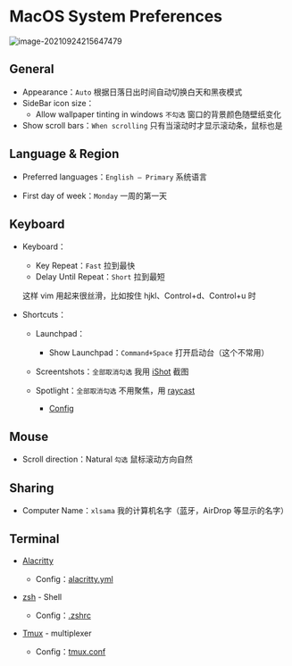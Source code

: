 # MacOS System Preferences

![image-20210924215647479](https://i.loli.net/2021/09/24/J5fCZycLGIVXir2.png)

## General

- Appearance：`Auto` 根据日落日出时间自动切换白天和黑夜模式
- SideBar icon size：
  - Allow wallpaper tinting in windows `不勾选` 窗口的背景颜色随壁纸变化
- Show scroll bars：`When scrolling` 只有当滚动时才显示滚动条，鼠标也是

## Language & Region

- Preferred languages：`English – Primary` 系统语言

- First day of week：`Monday` 一周的第一天

## Keyboard

- Keyboard：

  - Key Repeat：`Fast` 拉到最快
  - Delay Until Repeat：`Short` 拉到最短

  这样 vim 用起来很丝滑，比如按住 hjkl、Control+d、Control+u 时

- Shortcuts：

  - Launchpad：
    - Show Launchpad：`Command+Space` 打开启动台（这个不常用）
  - Screentshots：`全部取消勾选` 我用 [iShot](https://apps.apple.com/cn/app/ishot-%E4%BC%98%E7%A7%80%E7%9A%84%E6%88%AA%E5%9B%BE%E5%BD%95%E5%B1%8F%E5%B7%A5%E5%85%B7/id1485844094?mt=12) 截图
  - Spotlight：`全部取消勾选` 不用聚焦，用 [raycast](https://raycast.com/)

    - [Config](https://github.com/xlsama/use)

## Mouse

- Scroll direction：Natural `勾选` 鼠标滚动方向自然

## Sharing

- Computer Name：`xlsama` 我的计算机名字（蓝牙，AirDrop 等显示的名字）

## Terminal

- [Alacritty](https://github.com/alacritty/alacritty)

  - Config：[alacritty.yml](https://github.com/xlsama/use/blob/main/alacritty.yml)

- [zsh](https://ohmyz.sh/) - Shell

  - Config：[.zshrc](https://github.com/xlsama/use/blob/main/.zshrc)

- [Tmux](https://github.com/tmux/tmux/wiki/Installing) - multiplexer

  - Config：[tmux.conf](https://github.com/xlsama/use/blob/main/tmux.conf)
